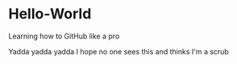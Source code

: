 # Hello-World
Learning how to GitHub like a pro

Yadda yadda yadda I hope no one sees this and thinks I'm a scrub
